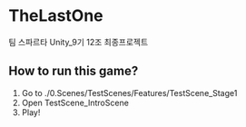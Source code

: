 # TheLastOne
팀 스파르타 Unity_9기 12조 최종프로젝트

## How to run this game?
1. Go to ./0.Scenes/TestScenes/Features/TestScene_Stage1
2. Open TestScene_IntroScene
3. Play!
